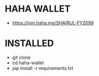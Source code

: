 # HAHA WALLET
- https://join.haha.me/SHAIRUL-FY2099
# INSTALLED
- git clone
- cd haha-wallet
- pip install -r requirements.txt
